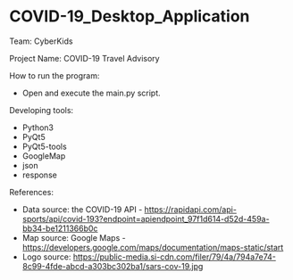 # COVID-19_Desktop_Application
Team: CyberKids


Project Name: COVID-19 Travel Advisory



How to run the program: 
   - Open and execute the main.py script.


Developing tools:
   - Python3
   - PyQt5
   - PyQt5-tools
   - GoogleMap
   - json
   - response


References:
  - Data source: the COVID-19 API - https://rapidapi.com/api-sports/api/covid-193?endpoint=apiendpoint_97f1d614-d52d-459a-bb34-be1211366b0c
  - Map source: Google Maps - https://developers.google.com/maps/documentation/maps-static/start
  - Logo source: https://public-media.si-cdn.com/filer/79/4a/794a7e74-8c99-4fde-abcd-a303bc302ba1/sars-cov-19.jpg
